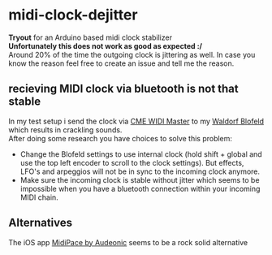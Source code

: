 # midi-clock-dejitter
**Tryout** for an Arduino based midi clock stabilizer  
**Unfortunately this does not work as good as expected :/**  
Around 20% of the time the outgoing clock is jittering as well. In case you know the reason feel free to create an issue and tell me the reason.

## recieving MIDI clock via bluetooth is not that stable

In my test setup i send the clock via [CME WIDI Master](https://www.cme-pro.com/widi-master/) to my [Waldorf Blofeld](https://waldorfmusic.com/en/blofeld-overview) which results in crackling sounds.  
After doing some research you have choices to solve this problem:  

- Change the Blofeld settings to use internal clock (hold shift + global and use the top left encoder to scroll to the clock settings). But effects, LFO's and arpeggios will not be in sync to the incoming clock anymore.
- Make sure the incoming clock is stable without jitter which seems to be impossible when you have a bluetooth connection within your incoming MIDI chain.

## Alternatives

The iOS app [MidiPace by Audeonic](https://audeonic.com/midipace/) seems to be a rock solid alternative